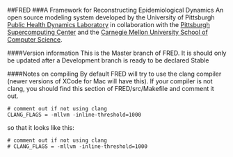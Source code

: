 ##FRED 
###A Framework for Reconstructing Epidemiological Dynamics
An open source modeling system developed by the University of Pittsburgh [Public Health Dynamics Laboratory](http://www.phdl.pitt.edu "PHDL website") in collaboration with the [Pittsburgh Supercomputing Center](http://www.psc.edu "PSC website") and the [Carnegie Mellon University School of Computer Science](http://www.cs.cmu.edu "CMU CS website").

####Version information
This is the Master branch of FRED. It is should only be updated after a Development branch is ready to be declared Stable

####Notes on compiling
By default FRED will try to use the clang compiler (newer versions of XCode for Mac will have this). If your compiler is not clang, you should find this section of FRED/src/Makefile and comment it out.

```
# comment out if not using clang
CLANG_FLAGS = -mllvm -inline-threshold=1000
```

so that it looks like this:

```
# comment out if not using clang
# CLANG_FLAGS = -mllvm -inline-threshold=1000
```
